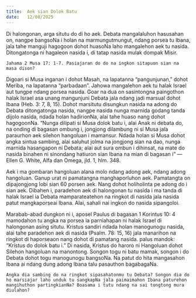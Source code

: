 ```yaml
---
title:  Aek sian Dolok Batu
date:   12/08/2025
---
```


Di halongonan, arga situtu do di ho aek. Debata mangalaluhon hasusahan on, nangpe bangsoNa i holan na marmungutmungut, ndang porsea tu Ibana, jala tahe manguji hagogoon dohot huasoNa laho mangalehon aek tu nasida. Ditongatonga ni hagaleon nasida i, di tatap nasida mulak dompak Misir.

`Jahama 2 Musa 17: 1-7. Pasiajaran do do na ingkon sitapuon sian na masa dison?`

Digoari si Musa inganan i dohot Masah, na lapatanna “pangunjunan,” dohot Meriba, na lapatanna “parbadaan”. Jahowa mangalehon aek tu halak Israel aut tungpe ndang porsea nasida. Goar na dua on sasintongna paingothon halak Israel asa unang mangunjuni Debata jala ndang jadi marsual dohot Ibana (Heb. 3: 7, 8, 15). Dohot marsitutu disungkun nasida na adong do Debata ditongatonga nasida, nangpe nasida nunga marnida godang tanda dijolo nasida, ndada holan hadirionNa, alai tahe huaso nang dohot hagogoonNa. “Nunga dilipati si Musa dolok batu i, alai Anak ni debata do, na onding di bagasan ombung i, jongjong dilambung ni si Musa jala paraurhon aek silehon hangoluan i mamansur. Ndada holan si Musa dohot angka sintua sambing, alai saluhut jolma na jongjong sian na dao, nunga marnida hasangapon ni Debata; alai aut sura ombun i dihinsat, na mate do nasida binahen ni sinondang hatiuron sian Ibana na mian di bagasan i” —Ellen G. White, Alfa dan Omega, jld. 1, hlm. 348.

Aek i ma gombaran hangoluan alana molo ndang adong aek, ndang adong hangoluan. Ganup urat ni pamatangna manghaporluhon aek. Pamatangta on dipajongjong lobi sian 60 porsen aek. Nang dohot holiholinta pe adong do i sian aek. Dibahen i, paradehon aek di halongonan tu nasida i ma tanda di halak Israel ia Debata mamparateatehon na ringkot di nasida jala nasida patut mangkaporseai Ibana. Alai, sahali nai ingkon do nasida sipangoloi.

Marabab-abad dungkon ni i, aposel Paulus di bagasan 1 Korintus 10: 4 mamodahon tu angka na porsea ia parniahapan ni halak Israel di halongonan asing situtu. Kristus sandiri ndada holan manogunogu nasida, alai tahe paradehon aek di nasida (Psalm. 78: 15, 16) jala manarihon na ringkot di haporseaon nang dohot di pamatang nasida. palus mandok: “Kristus do dolok batu i.” Di nasida, Kristus do haroro ni Hangoluan dohot Silehon hangoluan na manontong. Songon togu ni batu mamak, songon i do Debata dohot togu manogunogu bangsoNa. Na patut do hita mangasahon Ibana ai ndang dung adong Ibana talu pasauthon bagabagaNa.

`Angka dia sambing do na ringkot sipasahatonmu tu Debata? Songon dia do ho marsiajar laho unduk tu sangkapNa jala paimaimahon Ibana paturehon mangihuthon partingkianNa? Boasama i tutu ndang na sai tongtong mura diulahon?`